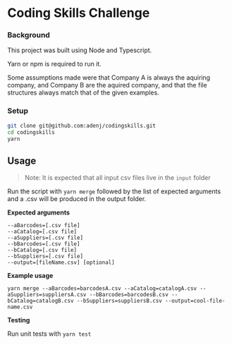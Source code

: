 # Coding Skills Challenge

### Background

This project was built using Node and Typescript.

Yarn or npm is required to run it.

Some assumptions made were that Company A is always the aquiring company, and Company B are the aquired company, and that the file structures always match that of the given examples.

### Setup

```sh
git clone git@github.com:adenj/codingskills.git
cd codingskills
yarn
```

## Usage

> Note: It is expected that all input csv files live in the `input` folder

Run the script with `yarn merge` followed by the list of expected arguments and a .csv will be produced in the output folder.

**Expected arguments**

```
--aBarcodes=[.csv file]
--aCatalog=[.csv file]
--aSuppliers=[.csv file]
--bBarcodes=[.csv file]
--bCatalog=[.csv file]
--bSuppliers=[.csv file]
--output=[fileName.csv] [optional]
```

**Example usage**

`yarn merge --aBarcodes=barcodesA.csv --aCatalog=catalogA.csv --aSuppliers=suppliersA.csv --bBarcodes=barcodesB.csv --bCatalog=catalogB.csv --bSuppliers=suppliersB.csv --output=cool-file-name.csv`

**Testing**

Run unit tests with `yarn test`
